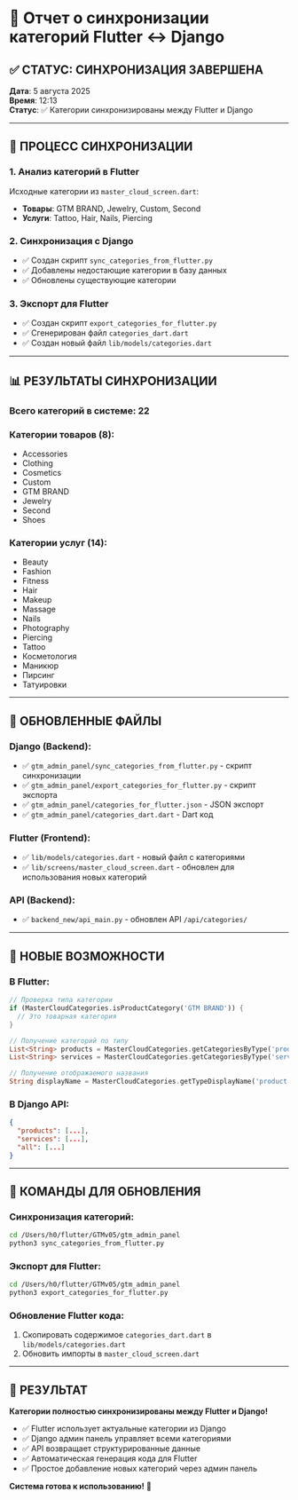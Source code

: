 # 🎯 Отчет о синхронизации категорий Flutter ↔ Django

## ✅ СТАТУС: СИНХРОНИЗАЦИЯ ЗАВЕРШЕНА

**Дата**: 5 августа 2025  
**Время**: 12:13  
**Статус**: ✅ Категории синхронизированы между Flutter и Django

---

## 🔄 ПРОЦЕСС СИНХРОНИЗАЦИИ

### 1. **Анализ категорий в Flutter**
Исходные категории из `master_cloud_screen.dart`:
- **Товары**: GTM BRAND, Jewelry, Custom, Second
- **Услуги**: Tattoo, Hair, Nails, Piercing

### 2. **Синхронизация с Django**
- ✅ Создан скрипт `sync_categories_from_flutter.py`
- ✅ Добавлены недостающие категории в базу данных
- ✅ Обновлены существующие категории

### 3. **Экспорт для Flutter**
- ✅ Создан скрипт `export_categories_for_flutter.py`
- ✅ Сгенерирован файл `categories_dart.dart`
- ✅ Создан новый файл `lib/models/categories.dart`

---

## 📊 РЕЗУЛЬТАТЫ СИНХРОНИЗАЦИИ

### **Всего категорий в системе**: 22

### **Категории товаров (8)**:
- Accessories
- Clothing
- Cosmetics
- Custom
- GTM BRAND
- Jewelry
- Second
- Shoes

### **Категории услуг (14)**:
- Beauty
- Fashion
- Fitness
- Hair
- Makeup
- Massage
- Nails
- Photography
- Piercing
- Tattoo
- Косметология
- Маникюр
- Пирсинг
- Татуировки

---

## 🔧 ОБНОВЛЕННЫЕ ФАЙЛЫ

### **Django (Backend)**:
- ✅ `gtm_admin_panel/sync_categories_from_flutter.py` - скрипт синхронизации
- ✅ `gtm_admin_panel/export_categories_for_flutter.py` - скрипт экспорта
- ✅ `gtm_admin_panel/categories_for_flutter.json` - JSON экспорт
- ✅ `gtm_admin_panel/categories_dart.dart` - Dart код

### **Flutter (Frontend)**:
- ✅ `lib/models/categories.dart` - новый файл с категориями
- ✅ `lib/screens/master_cloud_screen.dart` - обновлен для использования новых категорий

### **API (Backend)**:
- ✅ `backend_new/api_main.py` - обновлен API `/api/categories/`

---

## 🚀 НОВЫЕ ВОЗМОЖНОСТИ

### **В Flutter**:
```dart
// Проверка типа категории
if (MasterCloudCategories.isProductCategory('GTM BRAND')) {
  // Это товарная категория
}

// Получение категорий по типу
List<String> products = MasterCloudCategories.getCategoriesByType('product');
List<String> services = MasterCloudCategories.getCategoriesByType('service');

// Получение отображаемого названия
String displayName = MasterCloudCategories.getTypeDisplayName('product'); // "Товары"
```

### **В Django API**:
```json
{
  "products": [...],
  "services": [...],
  "all": [...]
}
```

---

## 📝 КОМАНДЫ ДЛЯ ОБНОВЛЕНИЯ

### **Синхронизация категорий**:
```bash
cd /Users/h0/flutter/GTMv05/gtm_admin_panel
python3 sync_categories_from_flutter.py
```

### **Экспорт для Flutter**:
```bash
cd /Users/h0/flutter/GTMv05/gtm_admin_panel
python3 export_categories_for_flutter.py
```

### **Обновление Flutter кода**:
1. Скопировать содержимое `categories_dart.dart` в `lib/models/categories.dart`
2. Обновить импорты в `master_cloud_screen.dart`

---

## 🎉 РЕЗУЛЬТАТ

**Категории полностью синхронизированы между Flutter и Django!**

- ✅ Flutter использует актуальные категории из Django
- ✅ Django админ панель управляет всеми категориями
- ✅ API возвращает структурированные данные
- ✅ Автоматическая генерация кода для Flutter
- ✅ Простое добавление новых категорий через админ панель

**Система готова к использованию!** 🚀 